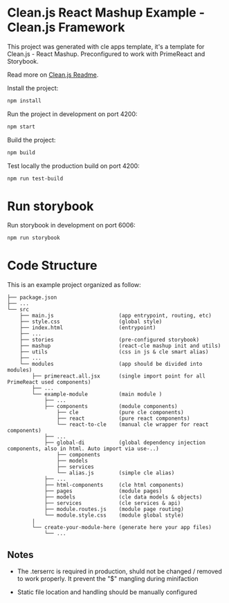 # Clean.js React Mashup Example - Clean.js Framework

This project was generated with cle apps template, it's a template for Clean.js - React Mashup.
Preconfigured to work with PrimeReact and Storybook.

Read more on [Clean.js Readme](https://github.com/vcamelblue2/Clean.js#readme).

Install the project:
```sh
npm install
```

Run the project in development on port 4200:
```sh
npm start
```

Build the project:
```sh
npm build
```

Test locally the production build on port 4200:
```sh
npm run test-build
```

# Run storybook
Run storybook in development on port 6006:
```sh
npm run storybook
```

# Code Structure
This is an example project organized as follow:

```
├── package.json
├── ...
└── src
    ├── main.js                     (app entrypoint, routing, etc)
    ├── style.css                   (global style)
    ├── index.html                  (entrypoint)
    ├── ...
    ├── stories                     (pre-configured storybook)
    ├── mashup                      (react-cle mashup init and utils)
    ├── utils                       (css in js & cle smart alias)
    ├── ...
    └── modules                     (app should be divided into modules)
        ├── primereact.all.jsx      (single import point for all PrimeReact used components)
        ├── ...
        └── example-module          (main module )
            ├── ...
            ├── components          (module components)
                ├── cle             (pure cle components)
                ├── react           (pure react components)
                └── react-to-cle    (manual cle wrapper for react components)
            ├── ...
            ├── global-di           (global dependency injection components, also in html. Auto import via use-..)
                ├── components
                ├── models
                ├── services
                └── alias.js        (simple cle alias)
            ├── ...
            ├── html-components     (cle html components)
            ├── pages               (module pages)
            ├── models              (cle data models & objects)
            ├── services            (cle services & api)
            ├── module.routes.js    (module page routing)
            └── module.style.css    (module global style)
        |
        └── create-your-module-here (generate here your app files)
            └── ...
```


## Notes
- The .terserrc is required in production, shuld not be changed / removed to work properly. It prevent the "$" mangling during minifaction

- Static file location and handling should be manually configured
